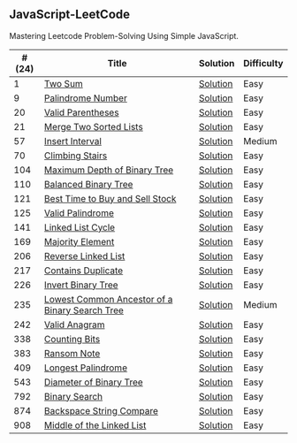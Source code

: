 JavaScript-LeetCode
---
Mastering Leetcode Problem-Solving Using Simple JavaScript.

| #(24) | Title | Solution | Difficulty  |
| ---| ----- | -------- | ---------- | 
| 1 | [Two Sum](https://leetcode.com/problems/two-sum) | [Solution](https://leetcode.js.org/solutions/two-sum) | Easy |
| 9 | [Palindrome Number](https://leetcode.com/problems/palindrome-number) | [Solution](https://leetcode.js.org/solutions/palindrome-number) | Easy |
| 20 | [Valid Parentheses](https://leetcode.com/problems/valid-parentheses) | [Solution](https://leetcode.js.org/solutions/valid-parentheses) | Easy |
| 21 | [Merge Two Sorted Lists](https://leetcode.com/problems/merge-two-sorted-lists) | [Solution](https://leetcode.js.org/solutions/merge-two-sorted-lists) | Easy |
| 57 | [Insert Interval](https://leetcode.com/problems/insert-interval) | [Solution](https://leetcode.js.org/solutions/insert-interval) | Medium |
| 70 | [Climbing Stairs](https://leetcode.com/problems/climbing-stairs) | [Solution](https://leetcode.js.org/solutions/climbing-stairs) | Easy |
| 104 | [Maximum Depth of Binary Tree](https://leetcode.com/problems/maximum-depth-of-binary-tree) | [Solution](https://leetcode.js.org/solutions/maximum-depth-of-binary-tree) | Easy |
| 110 | [Balanced Binary Tree](https://leetcode.com/problems/balanced-binary-tree) | [Solution](https://leetcode.js.org/solutions/balanced-binary-tree) | Easy |
| 121 | [Best Time to Buy and Sell Stock](https://leetcode.com/problems/best-time-to-buy-and-sell-stock) | [Solution](https://leetcode.js.org/solutions/best-time-to-buy-and-sell-stock) | Easy |
| 125 | [Valid Palindrome](https://leetcode.com/problems/valid-palindrome) | [Solution](https://leetcode.js.org/solutions/valid-palindrome) | Easy |
| 141 | [Linked List Cycle](https://leetcode.com/problems/linked-list-cycle) | [Solution](https://leetcode.js.org/solutions/linked-list-cycle) | Easy |
| 169 | [Majority Element](https://leetcode.com/problems/majority-element) | [Solution](https://leetcode.js.org/solutions/majority-element) | Easy |
| 206 | [Reverse Linked List](https://leetcode.com/problems/reverse-linked-list) | [Solution](https://leetcode.js.org/solutions/reverse-linked-list) | Easy |
| 217 | [Contains Duplicate](https://leetcode.com/problems/contains-duplicate) | [Solution](https://leetcode.js.org/solutions/contains-duplicate) | Easy |
| 226 | [Invert Binary Tree](https://leetcode.com/problems/invert-binary-tree) | [Solution](https://leetcode.js.org/solutions/invert-binary-tree) | Easy |
| 235 | [Lowest Common Ancestor of a Binary Search Tree](https://leetcode.com/problems/lowest-common-ancestor-of-a-binary-search-tree) | [Solution](https://leetcode.js.org/solutions/lowest-common-ancestor-of-a-binary-search-tree) | Medium |
| 242 | [Valid Anagram](https://leetcode.com/problems/valid-anagram) | [Solution](https://leetcode.js.org/solutions/valid-anagram) | Easy |
| 338 | [Counting Bits](https://leetcode.com/problems/counting-bits) | [Solution](https://leetcode.js.org/solutions/counting-bits) | Easy |
| 383 | [Ransom Note](https://leetcode.com/problems/ransom-note) | [Solution](https://leetcode.js.org/solutions/ransom-note) | Easy |
| 409 | [Longest Palindrome](https://leetcode.com/problems/longest-palindrome) | [Solution](https://leetcode.js.org/solutions/longest-palindrome) | Easy |
| 543 | [Diameter of Binary Tree](https://leetcode.com/problems/diameter-of-binary-tree) | [Solution](https://leetcode.js.org/solutions/diameter-of-binary-tree) | Easy |
| 792 | [Binary Search](https://leetcode.com/problems/binary-search) | [Solution](https://leetcode.js.org/solutions/binary-search) | Easy |
| 874 | [Backspace String Compare](https://leetcode.com/problems/backspace-string-compare) | [Solution](https://leetcode.js.org/solutions/backspace-string-compare) | Easy |
| 908 | [Middle of the Linked List](https://leetcode.com/problems/middle-of-the-linked-list) | [Solution](https://leetcode.js.org/solutions/middle-of-the-linked-list) | Easy |
